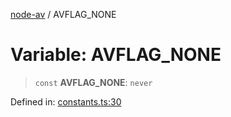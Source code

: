 [node-av](../globals.md) / AVFLAG\_NONE

# Variable: AVFLAG\_NONE

> `const` **AVFLAG\_NONE**: `never`

Defined in: [constants.ts:30](https://github.com/seydx/av/blob/f8631fc881b394300b1479f511d55cf1c370a87f/src/constants/constants.ts#L30)
